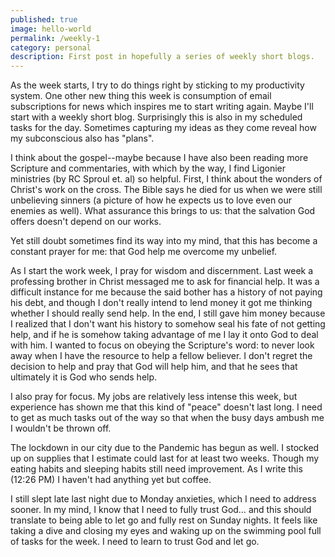 ```yaml
---
published: true
image: hello-world
permalink: /weekly-1
category: personal
description: First post in hopefully a series of weekly short blogs.
---
```

As the week starts, I try to do things right by sticking to my productivity system. One other new thing this week is consumption of email subscriptions for news which inspires me to start writing again. Maybe I'll start with a weekly short blog. Surprisingly this is also in my scheduled tasks for the day. Sometimes capturing my ideas as they come reveal how my subconscious also has "plans".<!--more-->

I think about the gospel--maybe because I have also been reading more Scripture and commentaries, with which by the way, I find Ligonier ministries (by RC Sproul et. al) so helpful. First, I think about the wonders of Christ's work on the cross. The Bible says he died for us when we were still unbelieving sinners (a picture of how he expects us to love even our enemies as well). What assurance this brings to us: that the salvation God offers doesn't depend on our works.

Yet still doubt sometimes find its way into my mind, that this has become a constant prayer for me: that God help me overcome my unbelief.

As I start the work week, I pray for wisdom and discernment. Last week a professing brother in Christ messaged me to ask for financial help. It was a difficult instance for me because the said bother has a history of not paying his debt, and though I don't really intend to lend money it got me thinking whether I should really send help. In the end, I still gave him money because I realized that I don't want his history to somehow seal his fate of not getting help, and if he is somehow taking advantage of me I lay it onto God to deal with him. I wanted to focus on obeying the Scripture's word: to never look away when I have the resource to help a fellow believer. I don't regret the decision to help and pray that God will help him, and that he sees that ultimately it is God who sends help.

I also pray for focus. My jobs are relatively less intense this week, but experience has shown me that this kind of "peace" doesn't last long. I need to get as much tasks out of the way so that when the busy days ambush me I wouldn't be thrown off.

The lockdown in our city due to the Pandemic has begun as well. I stocked up on supplies that I estimate could last for at least two weeks. Though my eating habits and sleeping habits still need improvement. As I write this (12:26 PM) I haven't had anything yet but coffee.

I still slept late last night due to Monday anxieties, which I need to address sooner. In my mind, I know that I need to fully trust God… and this should translate to being able to let go and fully rest on Sunday nights. It feels like taking a dive and closing my eyes and waking up on the swimming pool full of tasks for the week. I need to learn to trust God and let go.